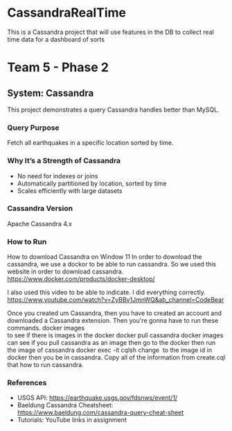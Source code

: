 # CassandraRealTime
This is a Cassandra project that will use features in the DB to collect real time data for a dashboard of sorts

# Team 5 - Phase 2

## System: Cassandra
This project demonstrates a query Cassandra handles better than MySQL.

### Query Purpose
Fetch all earthquakes in a specific location sorted by time.

### Why It’s a Strength of Cassandra
- No need for indexes or joins
- Automatically partitioned by location, sorted by time
- Scales efficiently with large datasets

### Cassandra Version
Apache Cassandra 4.x


### How to Run
How to download Cassandra on Window 11
In order to download the cassandra, we use a dockor to be able to run cassandra. So we used this website in order to download cassandra. 
https://www.docker.com/products/docker-desktop/

I also used this video to be able to indicate. I did everything correctly. 
https://www.youtube.com/watch?v=ZyBBv1JmnWQ&ab_channel=CodeBear

Once you created um Cassandra, then you have to created an account and downloaded a Cassandra extension.
Then you're gonna have to run these commands. 
        docker images    
 to see if there is images in the docker
        docker pull cassandra 
        docker images  
can see if you pull cassandra as an image then go to the docker then run the image of cassandra
docker exec -it <Image id>cqlsh
change <Image id> to the image id in docker then you be in cassandra.
Copy all of the information from create.cql that how to run cassandra.



### References
- USGS API: https://earthquake.usgs.gov/fdsnws/event/1/
- Baeldung Cassandra Cheatsheet: https://www.baeldung.com/cassandra-query-cheat-sheet
- Tutorials: YouTube links in assignment

